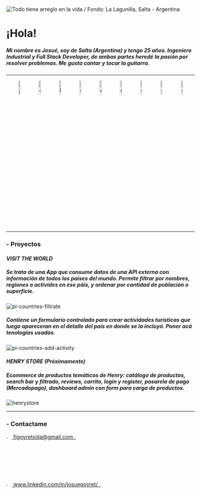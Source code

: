 ![Todo tiene arreglo en la vida / Fondo: La Lagunilla, Salta - Argentina](https://res.cloudinary.com/daau4qgbu/image/upload/v1624896504/banner_frase_SJM_tama%C3%B1o_linkedin_s4wnel.gif)

# ¡Hola!

##### Mi nombre es Josué, soy de Salta (Argentina) y tengo 25 años. Ingeniero Industrial y Full Stack Developer, de ambas partes heredé la pasión por resolver problemas. Me gusta cantar y tocar la guitarra.

---

<div align="center">
<img  width=10% alt=javascript src=https://i.ibb.co/vxZcqxs/Dise-o-sin-t-tulo-9.png />
<img  width=10% alt=css src=https://i.ibb.co/7khWBK8/Dise-o-sin-t-tulo-8.png />
<img  width=10% alt=html src=https://i.ibb.co/B2CJCXx/Dise-o-sin-t-tulo-4.png />
<img  width=10% alt=react src=https://i.ibb.co/gyYwYcY/Dise-o-sin-t-tulo-2.png />
<img  width=10% alt=redux src=https://i.ibb.co/8NJnYHX/Dise-o-sin-t-tulo-7.png />
<img  width=10% alt=node src=https://i.ibb.co/9Wxdzmf/Dise-o-sin-t-tulo-6.png />
<img  width=10% alt=express src=https://i.ibb.co/Lg8mKWG/Dise-o-sin-t-tulo-10.png />
<img  width=10% alt=postgresql src=https://i.ibb.co/PMg8Btn/Dise-o-sin-t-tulo-3.png />
<img  width=10% alt=sequelize src=https://i.ibb.co/NY9Qn2Q/Dise-o-sin-t-tulo-5.png />
</div>

---

### - Proyectos

####  ***VISIT THE WORLD***
##### Se trata de una App que consume datos de una API externa con información de todos los países del mundo. Permite filtrar por nombres, regiones o activides en ese páis, y ordenar por cantidad de población o superficie.

<img alt=pi-countries-filtrate src=https://media.giphy.com/media/V0ZrRN6fgOCA68lyzX/giphy.gif />

##### Contiene un formulario controlado para crear actividades turísticas que luego apareceran en el detalle del país en donde se la incluyó. Poner acá tenologías usadas.

<img alt=pi-countries-add-activity src=https://media.giphy.com/media/TtbHunRpOWyosRkApW/giphy.gif />

####  ***HENRY STORE (Próximamente)***

##### Ecommerce de productos temáticos de Henry: catálogo de productos, search bar y filtrado, reviews, carrito, login y register, pasarela de pago (Mercadopago), dashboard admin con form para carga de productos.

<img alt=henrystore src= />

---

### - Contactame

<div >
<a href="mailto:fjgoyretsola@gmail.com" ><img width="3%" src="https://cdn.freelogovectors.net/wp-content/uploads/2020/10/gmail_logo_icon.png"> fjgoyretsola@gmail.com &nbsp;
</div>
<div >
<a href="https://www.linkedin.com/in/josuegoyret/" ><img width="3%" src="https://image.flaticon.com/icons/png/512/174/174857.png"> www.linkedin.com/in/josuegoyret/ &nbsp;
</div>

<!---
josuegoyret/josuegoyret is a ✨ special ✨ repository because its `README.md` (this file) appears on your GitHub profile.
You can click the Preview link to take a look at your changes.
--->
